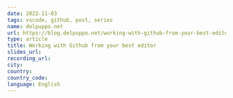 ```yaml
---
date: 2022-11-03
tags: vscode, github, post, series
name: delpuppo.net
url: https://blog.delpuppo.net/working-with-github-from-your-best-editor
type: article
title: Working with Github from your best editor
slides_url:
recording_url:
city:
country:
country_code:
language: English
---
```

